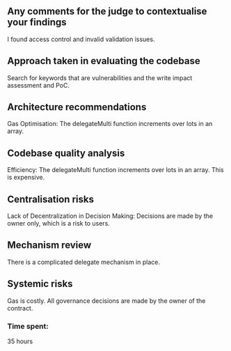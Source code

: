 ## Any comments for the judge to contextualise your findings
I found access control and invalid validation issues.

## Approach taken in evaluating the codebase
Search for keywords that are vulnerabilities and the write impact assessment and PoC.

## Architecture recommendations
Gas Optimisation: The delegateMulti function increments over lots in an array.

## Codebase quality analysis
Efficiency: The delegateMulti function increments over lots in an array. This is expensive.

## Centralisation risks
Lack of Decentralization in Decision Making: Decisions are made by the owner only, which is a risk to users.

## Mechanism review
There is a complicated delegate mechanism in place.

## Systemic risks
Gas is costly.
All governance decisions are made by the owner of the contract.

### Time spent:
35 hours